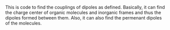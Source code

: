 This is code to find the couplings of dipoles as defined.
Basically, it can find the charge center of organic molecules and inorganic frames and thus the dipoles formed between them.
Also, it can also find the permenant dipoles of the molecules.
